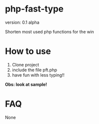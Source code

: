 php-fast-type
=============

version: 0.1 alpha

Shorten most used php functions for the win

How to use
==============

1. Clone project
2. include the file pft.php
3. have fun with less typing!!

**Obs: look at sample!**

FAQ
============================
None

